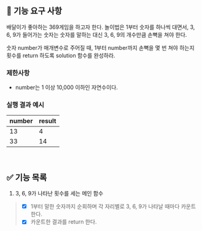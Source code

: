 ## 🚀 기능 요구 사항

배달이가 좋아하는 369게임을 하고자 한다. 놀이법은 1부터 숫자를 하나씩 대면서, 3, 6, 9가 들어가는 숫자는 숫자를 말하는 대신 3, 6, 9의 개수만큼 손뼉을 쳐야 한다.

숫자 number가 매개변수로 주어질 때, 1부터 number까지 손뼉을 몇 번 쳐야 하는지 횟수를 return 하도록 solution 함수를 완성하라.

### 제한사항

- number는 1 이상 10,000 이하인 자연수이다.

### 실행 결과 예시

| number | result |
| --- | --- |
| 13 | 4 |
| 33 | 14 |

</br>

## ✅ 기능 목록
1. 3, 6, 9가 나타난 횟수를 세는 메인 함수
> - [x] 1부터 말한 숫자까지 순회하며 각 자리별로 3, 6, 9가 나타날 때마다 카운트한다.
> - [x] 카운트한 결과를 return 한다.